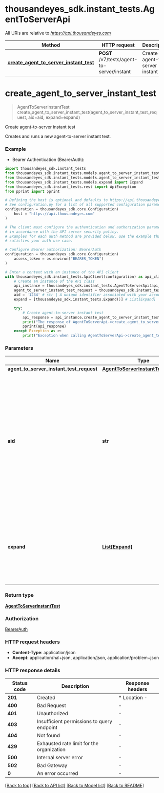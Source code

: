 # thousandeyes_sdk.instant_tests.AgentToServerApi

All URIs are relative to *https://api.thousandeyes.com*

Method | HTTP request | Description
------------- | ------------- | -------------
[**create_agent_to_server_instant_test**](AgentToServerApi.md#create_agent_to_server_instant_test) | **POST** /v7/tests/agent-to-server/instant | Create agent-to-server instant test


# **create_agent_to_server_instant_test**
> AgentToServerInstantTest create_agent_to_server_instant_test(agent_to_server_instant_test_request, aid=aid, expand=expand)

Create agent-to-server instant test

Creates and runs a new agent-to-server instant test.

### Example

* Bearer Authentication (BearerAuth):

```python
import thousandeyes_sdk.instant_tests
from thousandeyes_sdk.instant_tests.models.agent_to_server_instant_test import AgentToServerInstantTest
from thousandeyes_sdk.instant_tests.models.agent_to_server_instant_test_request import AgentToServerInstantTestRequest
from thousandeyes_sdk.instant_tests.models.expand import Expand
from thousandeyes_sdk.instant_tests.rest import ApiException
from pprint import pprint

# Defining the host is optional and defaults to https://api.thousandeyes.com
# See configuration.py for a list of all supported configuration parameters.
configuration = thousandeyes_sdk.core.Configuration(
    host = "https://api.thousandeyes.com"
)

# The client must configure the authentication and authorization parameters
# in accordance with the API server security policy.
# Examples for each auth method are provided below, use the example that
# satisfies your auth use case.

# Configure Bearer authorization: BearerAuth
configuration = thousandeyes_sdk.core.Configuration(
    access_token = os.environ["BEARER_TOKEN"]
)

# Enter a context with an instance of the API client
with thousandeyes_sdk.instant_tests.ApiClient(configuration) as api_client:
    # Create an instance of the API class
    api_instance = thousandeyes_sdk.instant_tests.AgentToServerApi(api_client)
    agent_to_server_instant_test_request = thousandeyes_sdk.instant_tests.AgentToServerInstantTestRequest() # AgentToServerInstantTestRequest | 
    aid = '1234' # str | A unique identifier associated with your account group. You can retrieve your `AccountGroupId` from the `/account-groups` endpoint. Note that you must be assigned to the target account group. Specifying this parameter without being assigned to the target account group will result in an error response. (optional)
    expand = [thousandeyes_sdk.instant_tests.Expand()] # List[Expand] | (Optional) Indicates if the test sub-resources should be expanded. Defaults to no expansion. To expand the `agents` sub-resource, use the query `?expand=agent`. (optional)

    try:
        # Create agent-to-server instant test
        api_response = api_instance.create_agent_to_server_instant_test(agent_to_server_instant_test_request, aid=aid, expand=expand)
        print("The response of AgentToServerApi->create_agent_to_server_instant_test:\n")
        pprint(api_response)
    except Exception as e:
        print("Exception when calling AgentToServerApi->create_agent_to_server_instant_test: %s\n" % e)
```



### Parameters


Name | Type | Description  | Notes
------------- | ------------- | ------------- | -------------
 **agent_to_server_instant_test_request** | [**AgentToServerInstantTestRequest**](AgentToServerInstantTestRequest.md)|  | 
 **aid** | **str**| A unique identifier associated with your account group. You can retrieve your &#x60;AccountGroupId&#x60; from the &#x60;/account-groups&#x60; endpoint. Note that you must be assigned to the target account group. Specifying this parameter without being assigned to the target account group will result in an error response. | [optional] 
 **expand** | [**List[Expand]**](Expand.md)| (Optional) Indicates if the test sub-resources should be expanded. Defaults to no expansion. To expand the &#x60;agents&#x60; sub-resource, use the query &#x60;?expand&#x3D;agent&#x60;. | [optional] 

### Return type

[**AgentToServerInstantTest**](AgentToServerInstantTest.md)

### Authorization

[BearerAuth](../README.md#BearerAuth)

### HTTP request headers

 - **Content-Type**: application/json
 - **Accept**: application/hal+json, application/json, application/problem+json

### HTTP response details

| Status code | Description | Response headers |
|-------------|-------------|------------------|
**201** | Created |  * Location -  <br>  |
**400** | Bad Request |  -  |
**401** | Unauthorized |  -  |
**403** | Insufficient permissions to query endpoint |  -  |
**404** | Not found |  -  |
**429** | Exhausted rate limit for the organization |  -  |
**500** | Internal server error |  -  |
**502** | Bad Gateway |  -  |
**0** | An error occurred |  -  |

[[Back to top]](#) [[Back to API list]](../README.md#documentation-for-api-endpoints) [[Back to Model list]](../README.md#documentation-for-models) [[Back to README]](../README.md)


